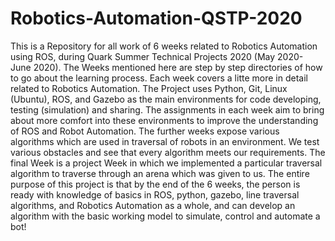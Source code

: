 # Robotics-Automation-QSTP-2020

This is a Repository for all work of 6 weeks related to Robotics Automation using ROS, during Quark Summer Technical Projects 2020 (May 2020- June 2020).
The Weeks mentioned here are step by step directories of how to go about the learning process. Each week covers a litte more in detail related to Robotics Automation.
The Project uses Python, Git, Linux (Ubuntu), ROS, and Gazebo as the main environments for code developing, testing (simulation) and sharing. The assignments in each week aim to bring about more comfort into these environments to improve the understanding of ROS and Robot Automation.
The further weeks expose various algorithms which are used in traversal of robots in an environment. We test various obstacles and see that every algorithm meets our requirements.
The final Week is a project Week in which we implemented a particular traversal algorithm to traverse through an arena which was given to us. The entire purpose of this project is that by the end of the 6 weeks, the person is ready with knowledge of basics in ROS, python, gazebo, line traversal algorithms, and Robotics Automation as a whole, and can develop an algorithm with the basic working model to simulate, control and automate a bot!
